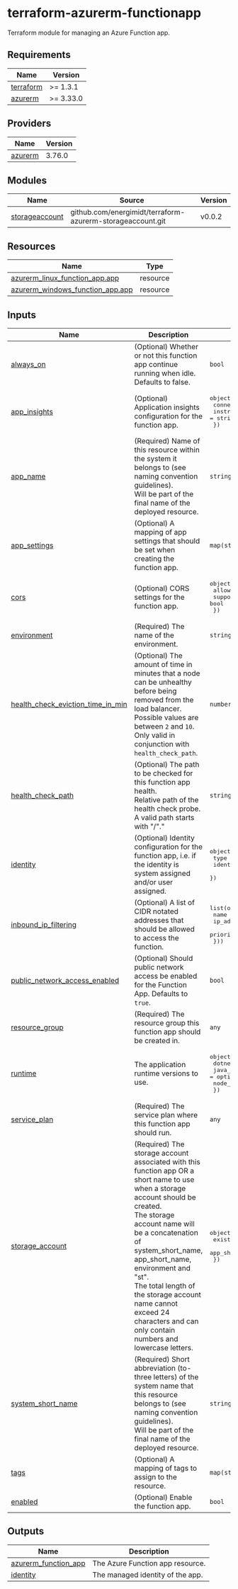 # terraform-azurerm-functionapp

Terraform module for managing an Azure Function app.

<!-- BEGIN_TF_DOCS -->
## Requirements

| Name | Version |
|------|---------|
| <a name="requirement_terraform"></a> [terraform](#requirement\_terraform) | >= 1.3.1 |
| <a name="requirement_azurerm"></a> [azurerm](#requirement\_azurerm) | >= 3.33.0 |

## Providers

| Name | Version |
|------|---------|
| <a name="provider_azurerm"></a> [azurerm](#provider\_azurerm) | 3.76.0 |

## Modules

| Name | Source | Version |
|------|--------|---------|
| <a name="module_storageaccount"></a> [storageaccount](#module\_storageaccount) | github.com/energimidt/terraform-azurerm-storageaccount.git | v0.0.2 |

## Resources

| Name | Type |
|------|------|
| [azurerm_linux_function_app.app](https://registry.terraform.io/providers/hashicorp/azurerm/latest/docs/resources/linux_function_app) | resource |
| [azurerm_windows_function_app.app](https://registry.terraform.io/providers/hashicorp/azurerm/latest/docs/resources/windows_function_app) | resource |

## Inputs

| Name | Description | Type | Default | Required |
|------|-------------|------|---------|:--------:|
| <a name="input_always_on"></a> [always\_on](#input\_always\_on) | (Optional) Whether or not this function app continue running when idle. Defaults to false. | `bool` | `false` | no |
| <a name="input_app_insights"></a> [app\_insights](#input\_app\_insights) | (Optional) Application insights configuration for the function app. | <pre>object({<br>    connection_string   = string<br>    instrumentation_key = string<br>  })</pre> | `null` | no |
| <a name="input_app_name"></a> [app\_name](#input\_app\_name) | (Required) Name of this resource within the system it belongs to (see naming convention guidelines).<br>  Will be part of the final name of the deployed resource. | `string` | n/a | yes |
| <a name="input_app_settings"></a> [app\_settings](#input\_app\_settings) | (Optional) A mapping of app settings that should be set when creating the function app. | `map(string)` | `{}` | no |
| <a name="input_cors"></a> [cors](#input\_cors) | (Optional) CORS settings for the function app. | <pre>object({<br>    allowed_origins     = string<br>    support_credentials = bool<br>  })</pre> | `null` | no |
| <a name="input_environment"></a> [environment](#input\_environment) | (Required) The name of the environment. | `string` | n/a | yes |
| <a name="input_health_check_eviction_time_in_min"></a> [health\_check\_eviction\_time\_in\_min](#input\_health\_check\_eviction\_time\_in\_min) | (Optional) The amount of time in minutes that a node can be unhealthy before being removed from the load balancer.<br>Possible values are between `2` and `10`. Only valid in conjunction with `health_check_path`. | `number` | `10` | no |
| <a name="input_health_check_path"></a> [health\_check\_path](#input\_health\_check\_path) | (Optional) The path to be checked for this function app health.<br>Relative path of the health check probe. A valid path starts with "/"." | `string` | `"/health"` | no |
| <a name="input_identity"></a> [identity](#input\_identity) | (Optional) Identity configuration for the function app, i.e. if the identity is system assigned and/or user assigned. | <pre>object({<br>    type         = string<br>    identity_ids = list(string)<br>  })</pre> | `null` | no |
| <a name="input_inbound_ip_filtering"></a> [inbound\_ip\_filtering](#input\_inbound\_ip\_filtering) | (Optional) A list of CIDR notated addresses that should be allowed to access the function. | <pre>list(object({<br>    name       = string<br>    ip_address = string<br>    priority   = number<br>  }))</pre> | `[]` | no |
| <a name="input_public_network_access_enabled"></a> [public\_network\_access\_enabled](#input\_public\_network\_access\_enabled) | (Optional) Should public network access be enabled for the Function App. Defaults to `true`. | `bool` | `true` | no |
| <a name="input_resource_group"></a> [resource\_group](#input\_resource\_group) | (Required) The resource group this function app should be created in. | `any` | n/a | yes |
| <a name="input_runtime"></a> [runtime](#input\_runtime) | The application runtime versions to use. | <pre>object({<br>    dotnet_version = optional(string)<br>    java_version   = optional(string)<br>    node_version   = optional(string)<br>  })</pre> | n/a | yes |
| <a name="input_service_plan"></a> [service\_plan](#input\_service\_plan) | (Required) The service plan where this function app should run. | `any` | n/a | yes |
| <a name="input_storage_account"></a> [storage\_account](#input\_storage\_account) | (Required) The storage account associated with this function app OR a short name to use when a storage account should be created.<br>  The storage account name will be a concatenation of system\_short\_name, app\_short\_name, environment and "st".<br>  The total length of the storage account name cannot exceed 24 characters and can only contain numbers and  lowercase letters. | <pre>object({<br>    existing_account = optional(any)<br>    app_short_name   = optional(string)<br>  })</pre> | <pre>{<br>  "app_short_name": null,<br>  "existing_account": null<br>}</pre> | no |
| <a name="input_system_short_name"></a> [system\_short\_name](#input\_system\_short\_name) | (Required) Short abbreviation (to-three letters) of the system name that this resource belongs to (see naming convention guidelines).<br>  Will be part of the final name of the deployed resource. | `string` | n/a | yes |
| <a name="input_tags"></a> [tags](#input\_tags) | (Optional) A mapping of tags to assign to the resource. | `map(string)` | `{}` | no |
| <a name="input_enabled"></a> [enabled](#input\_enabled) | (Optional) Enable the function app. | `bool` | `true` | no |

## Outputs

| Name | Description |
|------|-------------|
| <a name="output_azurerm_function_app"></a> [azurerm\_function\_app](#output\_azurerm\_function\_app) | The Azure Function app resource. |
| <a name="output_identity"></a> [identity](#output\_identity) | The managed identity of the app. |
<!-- END_TF_DOCS -->